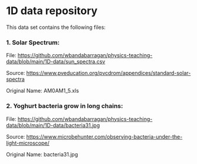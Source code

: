# 1D data repository

This data set contains the following files:

### 1. Solar Spectrum:

File: https://github.com/wbandabarragan/physics-teaching-data/blob/main/1D-data/sun_spectra.csv

Source: https://www.pveducation.org/pvcdrom/appendices/standard-solar-spectra

Original Name: AM0AM1_5.xls

### 2. Yoghurt bacteria grow in long chains:

File: https://github.com/wbandabarragan/physics-teaching-data/blob/main/1D-data/bacteria31.jpg

Source: https://www.microbehunter.com/observing-bacteria-under-the-light-microscope/

Original Name: bacteria31.jpg
